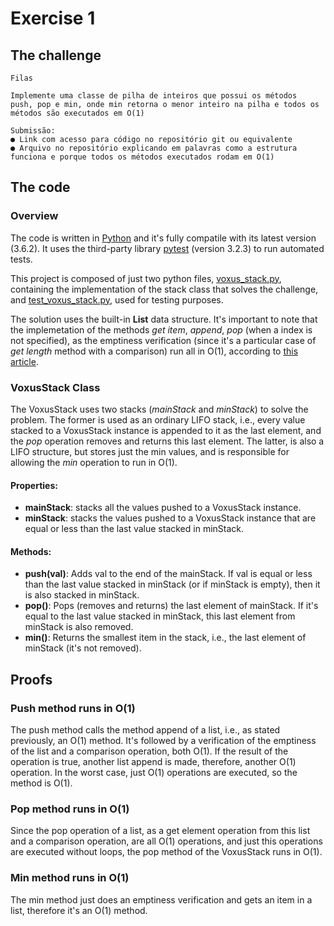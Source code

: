 # Exercise 1

## The challenge
```
Filas

Implemente uma classe de pilha de inteiros que possui os métodos
push​, pop​ e min​, onde min​ retorna o menor inteiro na pilha e todos​ os
métodos são executados em O(1)

Submissão:
● Link com acesso para código no repositório git ou equivalente
● Arquivo no repositório explicando em palavras como a estrutura
funciona e porque todos os métodos executados rodam em O(1)
```

## The code

### Overview

The code is written in [Python](https://www.python.org/) and it's fully compatile with its latest version (3.6.2). It uses the third-party library [pytest](https://docs.pytest.org/en/latest/) (version 3.2.3) to run automated tests.

This project is composed of just two python files, [voxus_stack.py](voxus_stack.py), containing the implementation of the stack class that solves the challenge, and [test_voxus_stack.py](test_voxus_stack.py), used for testing purposes.

The solution uses the built-in **List** data structure. It's important to note that the implemetation of the methods *get item*, *append*, *pop* (when a index is not specified), as the emptiness verification (since it's a particular case of *get length* method with a comparison) run all in O(1), according to [this article](https://wiki.python.org/moin/TimeComplexity).

### VoxusStack Class

The VoxusStack uses two stacks (*mainStack* and *minStack*) to solve the problem. The former is used as an ordinary LIFO stack, i.e., every value stacked to a VoxusStack instance is appended to it as the last element, and the *pop* operation removes and returns this last element. The latter, is also a LIFO structure, but stores just the min values, and is responsible for allowing the *min* operation to run in O(1).

#### Properties:

+ **mainStack**: stacks all the values pushed to a VoxusStack instance.
+ **minStack**: stacks the values pushed to a VoxusStack instance that are equal or less than the last value stacked in minStack.

#### Methods:

+ **push(val)**: Adds val to the end of the mainStack. If val is equal or less than the last value stacked in minStack (or if minStack is empty), then it is also stacked in minStack.
+ **pop()**: Pops (removes and returns) the last element of mainStack. If it's equal to the last value stacked in minStack, this last element from minStack is also removed.
+ **min()**: Returns the smallest item in the stack, i.e., the last element of minStack (it's not removed).

## Proofs

### Push method runs in O(1)

The push method calls the method append of a list, i.e., as stated previously, an O(1) method. It's followed by a verification of the emptiness of the list and a comparison operation, both O(1). If the result of the operation is true, another list append is made, therefore, another O(1) operation. In the worst case, just O(1) operations are executed, so the method is O(1).

### Pop method runs in O(1)

Since the pop operation of a list, as a get element operation from this list and a comparison operation, are all O(1) operations, and just this operations are executed without loops, the pop method of the VoxusStack runs in O(1).

### Min method runs in O(1)

The min method just does an emptiness verification and gets an item in a list, therefore it's an O(1) method.